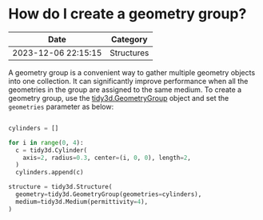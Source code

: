 # How do I create a geometry group?

| Date       | Category    |
|------------|-------------|
| 2023-12-06 22:15:15 | Structures |


A geometry group is a convenient way to gather multiple geometry objects into one collection. It can significantly improve performance when all the geometries in the group are assigned to the same medium. To create a geometry group, use the [tidy3d.GeometryGroup](https://docs.flexcompute.com/projects/tidy3d/en/latest/api/_autosummary/tidy3d.GeometryGroup.html) object and set the `geometries` parameter as below:



```python

cylinders = []

for i in range(0, 4):
  c = tidy3d.Cylinder(
    axis=2, radius=0.3, center=(i, 0, 0), length=2,
  )
  cylinders.append(c)

structure = tidy3d.Structure(
  geometry=tidy3d.GeometryGroup(geometries=cylinders),
  medium=tidy3d.Medium(permittivity=4),
)

```


